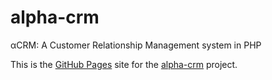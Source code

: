 alpha-crm
=========

αCRM: A Customer Relationship Management system in PHP

This is the [GitHub Pages](https://pages.github.com) site for the [alpha-crm](https://github.com/MasterRoot24/alpha-crm) project.
